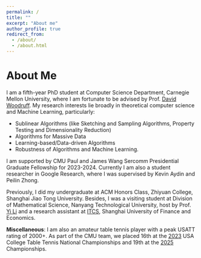 ```yaml
---
permalink: /
title: ""
excerpt: "About me"
author_profile: true
redirect_from: 
  - /about/
  - /about.html
---
```


# About Me

I am a fifth-year PhD student at Computer Science Department, Carnegie Mellon University, where I am fortunate to be advised by Prof. [David Woodruff](http://www.cs.cmu.edu/~dwoodruf/). My research interests lie broadly in theoretical computer science and Machine Learning, particularly: 
* Sublinear Algorithms (like Sketching and Sampling Algorithms, Property Testing and Dimensionality Reduction) 
* Algorithms for Massive Data 
* Learning-based/Data-driven Algorithms 
* Robustness of Algorithms and Machine Learning.

I am supported by CMU Paul and James Wang Sercomm Presidential Graduate Fellowship for 2023-2024. Currently I am also a student researcher in Google Research, where I was supervised by Kevin Aydin and Peilin Zhong.

Previously, I did my undergraduate at ACM Honors Class, Zhiyuan College, Shanghai Jiao Tong University. Besides, I was a visiting student at Division of Mathematical Science, Nanyang Technological University, host by Prof. [Yi Li](https://personal.ntu.edu.sg/yili/) and a research assistant at [ITCS](http://itcs.shufe.edu.cn/english/home.aspx), Shanghai University of Finance and Economics.

**Miscellaneous**:  I am also an amateur table tennis player with a peak USATT rating of 2000+. As part of the CMU team, we placed 16th at the [2023](https://www.nctta.org/champs/2023/) USA College Table Tennis National Championships and 19th at the [2025](https://www.nctta.org/champs/2025/) Championships. 